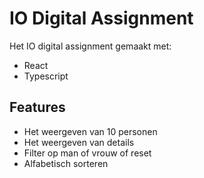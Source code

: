 # IO Digital Assignment

Het IO digital assignment gemaakt met:
- React
- Typescript

## Features

- Het weergeven van 10 personen
- Het weergeven van details
- Filter op man of vrouw of reset
- Alfabetisch sorteren
